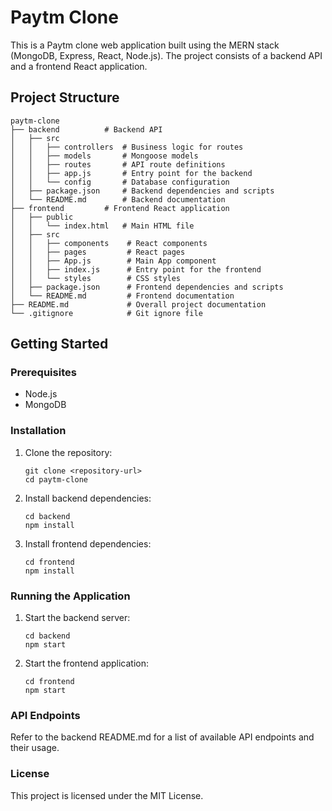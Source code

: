 # Paytm Clone

This is a Paytm clone web application built using the MERN stack (MongoDB, Express, React, Node.js). The project consists of a backend API and a frontend React application.

## Project Structure

```
paytm-clone
├── backend          # Backend API
│   ├── src
│   │   ├── controllers  # Business logic for routes
│   │   ├── models       # Mongoose models
│   │   ├── routes       # API route definitions
│   │   ├── app.js       # Entry point for the backend
│   │   └── config       # Database configuration
│   ├── package.json     # Backend dependencies and scripts
│   └── README.md        # Backend documentation
├── frontend         # Frontend React application
│   ├── public
│   │   └── index.html   # Main HTML file
│   ├── src
│   │   ├── components    # React components
│   │   ├── pages         # React pages
│   │   ├── App.js        # Main App component
│   │   ├── index.js      # Entry point for the frontend
│   │   └── styles        # CSS styles
│   ├── package.json      # Frontend dependencies and scripts
│   └── README.md         # Frontend documentation
├── README.md             # Overall project documentation
└── .gitignore            # Git ignore file
```

## Getting Started

### Prerequisites

- Node.js
- MongoDB

### Installation

1. Clone the repository:
   ```
   git clone <repository-url>
   cd paytm-clone
   ```

2. Install backend dependencies:
   ```
   cd backend
   npm install
   ```

3. Install frontend dependencies:
   ```
   cd frontend
   npm install
   ```

### Running the Application

1. Start the backend server:
   ```
   cd backend
   npm start
   ```

2. Start the frontend application:
   ```
   cd frontend
   npm start
   ```

### API Endpoints

Refer to the backend README.md for a list of available API endpoints and their usage.

### License

This project is licensed under the MIT License.